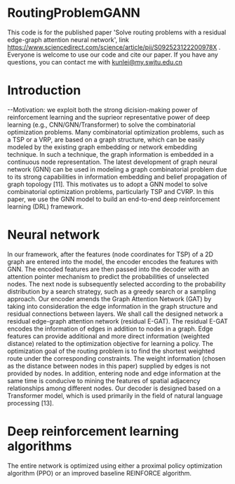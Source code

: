 # RoutingProblemGANN
This code is for the published paper 'Solve routing problems with a residual edge-graph attention neural network', link https://www.sciencedirect.com/science/article/pii/S092523122200978X .
Everyone is welcome to use our code and cite our paper.
If you have any questions, you can contact me with kunlei@my.swjtu.edu.cn
# Introduction
--Motivation: we exploit both the strong dicision-making power of reinforcement learning and the suprieor representative power of deep learning (e.g., CNN/GNN/Transformer) to solve the combinatorial optimization problems. Many combinatorial optimization problems, such as a TSP or a VRP, are based on a graph structure, which can be easily modeled by the existing graph embedding or network embedding technique. In such a technique, the graph information is embedded in a continuous node representation. The latest development of graph neural network (GNN) can be used in modeling a graph combinatorial problem due to its strong capabilities in information embedding and belief propagation of graph topology [11]. This motivates us to adopt a GNN model to solve combinatorial optimization problems, particularly TSP and CVRP. In this paper, we use the GNN model to build an end-to-end deep reinforcement learning (DRL) framework.

# Neural network 
In our framework, after the features (node coordinates for TSP) of a 2D graph are entered into the model, the encoder encodes the features with GNN. The encoded features are then passed into the decoder with an attention pointer mechanism to predict the probabilities of unselected nodes. The next node is subsequently selected according to the probability distribution by a search strategy, such as a greedy search or a sampling approach. Our encoder amends the Graph Attention Network (GAT) by taking into consideration the edge information in the graph structure and residual connections between layers. We shall call the designed network a residual edge-graph attention network (residual E-GAT). The residual E-GAT encodes the information of edges in addition to nodes in a graph. Edge features can provide additional and more direct information (weighted distance) related to the optimization objective for learning a policy. The optimization goal of the routing problem is to find the shortest weighted route under the corresponding constraints. The weight information (chosen as the distance between nodes in this paper) supplied by edges is not provided by nodes. In addition, entering node and edge information at the same time is conducive to mining the features of spatial adjacency relationships among different nodes. Our decoder is designed based on a Transformer model, which is used primarily in the field of natural language processing [13]. 

# Deep reinforcement learning algorithms
The entire network is optimized using either a proximal policy optimization algorithm (PPO) or an improved baseline REINFORCE algorithm.



